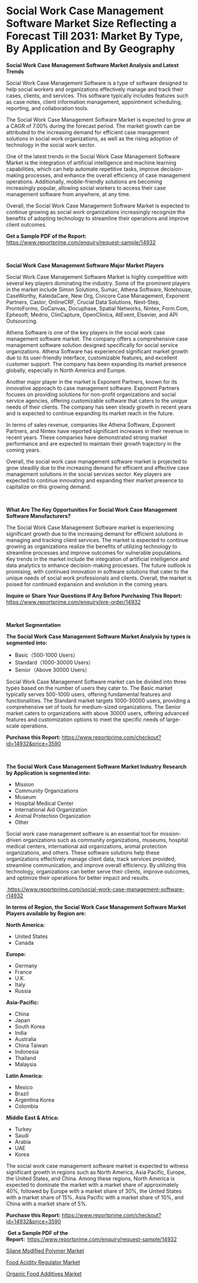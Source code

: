 <p><h1>Social Work Case Management Software Market Size Reflecting a Forecast Till 2031: Market By Type, By Application and By Geography</h1></p><p><strong>Social Work Case Management Software Market Analysis and Latest Trends</strong></p>
<p><p>Social Work Case Management Software is a type of software designed to help social workers and organizations effectively manage and track their cases, clients, and services. This software typically includes features such as case notes, client information management, appointment scheduling, reporting, and collaboration tools.</p><p>The Social Work Case Management Software Market is expected to grow at a CAGR of 7.00% during the forecast period. The market growth can be attributed to the increasing demand for efficient case management solutions in social work organizations, as well as the rising adoption of technology in the social work sector. </p><p>One of the latest trends in the Social Work Case Management Software Market is the integration of artificial intelligence and machine learning capabilities, which can help automate repetitive tasks, improve decision-making processes, and enhance the overall efficiency of case management operations. Additionally, mobile-friendly solutions are becoming increasingly popular, allowing social workers to access their case management software from anywhere, at any time.</p><p>Overall, the Social Work Case Management Software Market is expected to continue growing as social work organizations increasingly recognize the benefits of adopting technology to streamline their operations and improve client outcomes.</p></p>
<p><strong>Get a Sample PDF of the Report:&nbsp;</strong> <a href="https://www.reportprime.com/enquiry/request-sample/14932">https://www.reportprime.com/enquiry/request-sample/14932</a></p>
<p>&nbsp;</p>
<p><strong>Social Work Case Management Software Major Market Players</strong></p>
<p><p>Social Work Case Management Software Market is highly competitive with several key players dominating the industry. Some of the prominent players in the market include Simon Solutions, Sumac, Athena Software, Notehouse, CaseWorthy, KaleidaCare, New Org, Civicore Case Management, Exponent Partners, Castor, OnlineCRF, Crucial Data Solutions, Next-Step, ProntoForms, GoCanvas, Docuphase, Spatial Networks, Nintex, Form.Com, Ephesoft, Medrio, ClinCapture, OpenClinica, AtEvent, Elsevier, and API Outsourcing.</p><p>Athena Software is one of the key players in the social work case management software market. The company offers a comprehensive case management software solution designed specifically for social service organizations. Athena Software has experienced significant market growth due to its user-friendly interface, customizable features, and excellent customer support. The company has been expanding its market presence globally, especially in North America and Europe.</p><p>Another major player in the market is Exponent Partners, known for its innovative approach to case management software. Exponent Partners focuses on providing solutions for non-profit organizations and social service agencies, offering customizable software that caters to the unique needs of their clients. The company has seen steady growth in recent years and is expected to continue expanding its market reach in the future.</p><p>In terms of sales revenue, companies like Athena Software, Exponent Partners, and Nintex have reported significant increases in their revenue in recent years. These companies have demonstrated strong market performance and are expected to maintain their growth trajectory in the coming years.</p><p>Overall, the social work case management software market is projected to grow steadily due to the increasing demand for efficient and effective case management solutions in the social services sector. Key players are expected to continue innovating and expanding their market presence to capitalize on this growing demand.</p></p>
<p>&nbsp;</p>
<p><strong>What Are The Key Opportunities For Social Work Case Management Software Manufacturers?</strong></p>
<p><p>The Social Work Case Management Software market is experiencing significant growth due to the increasing demand for efficient solutions in managing and tracking client services. The market is expected to continue growing as organizations realize the benefits of utilizing technology to streamline processes and improve outcomes for vulnerable populations. Key trends in the market include the integration of artificial intelligence and data analytics to enhance decision-making processes. The future outlook is promising, with continued innovation in software solutions that cater to the unique needs of social work professionals and clients. Overall, the market is poised for continued expansion and evolution in the coming years.</p></p>
<p><strong>Inquire or Share Your Questions If Any Before Purchasing This Report:</strong> <a href="https://www.reportprime.com/enquiry/pre-order/14932">https://www.reportprime.com/enquiry/pre-order/14932</a></p>
<p>&nbsp;</p>
<p><strong>Market Segmentation</strong></p>
<p><strong>The Social Work Case Management Software Market Analysis by types is segmented into:</strong></p>
<p><ul><li>Basic（500-1000 Users）</li><li>Standard（1000-30000 Users）</li><li>Senior（Above 30000 Users）</li></ul></p>
<p><p>Social Work Case Management Software market can be divided into three types based on the number of users they cater to. The Basic market typically serves 500-1000 users, offering fundamental features and functionalities. The Standard market targets 1000-30000 users, providing a comprehensive set of tools for medium-sized organizations. The Senior market caters to organizations with above 30000 users, offering advanced features and customization options to meet the specific needs of large-scale operations.</p></p>
<p><strong>Purchase this Report:&nbsp;</strong><a href="https://www.reportprime.com/checkout?id=14932&price=3590">https://www.reportprime.com/checkout?id=14932&price=3590</a></p>
<p>&nbsp;</p>
<p><strong>The Social Work Case Management Software Market Industry Research by Application is segmented into:</strong></p>
<p><ul><li>Mission</li><li>Community Organizations</li><li>Museum</li><li>Hospital Medical Center</li><li>International Aid Organization</li><li>Animal Protection Organization</li><li>Other</li></ul></p>
<p><p>Social work case management software is an essential tool for mission-driven organizations such as community organizations, museums, hospital medical centers, international aid organizations, animal protection organizations, and others. These software solutions help these organizations effectively manage client data, track services provided, streamline communication, and improve overall efficiency. By utilizing this technology, organizations can better serve their clients, improve outcomes, and optimize their operations for better impact and results.</p></p>
<p><a href="https://www.reportprime.com/social-work-case-management-software-r14932">&nbsp;https://www.reportprime.com/social-work-case-management-software-r14932</a></p>
<p><strong>In terms of Region, the Social Work Case Management Software Market Players available by Region are:</strong></p>
<p>
    <p> <strong> North America: </strong>
        <ul>
            <li>United States</li>
            <li>Canada</li>
        </ul>
        </p> 
    <p> <strong> Europe: </strong>
        <ul>
            <li>Germany</li>
            <li>France</li>
            <li>U.K.</li>
            <li>Italy</li>
            <li>Russia</li>
        </ul>
        </p> 
    <p> <strong> Asia-Pacific: </strong>
        <ul>
            <li>China</li>
            <li>Japan</li>
            <li>South Korea</li>
            <li>India</li>
            <li>Australia</li>
            <li>China Taiwan</li>
            <li>Indonesia</li>
            <li>Thailand</li>
            <li>Malaysia</li>
        </ul>
        </p> 
    <p> <strong> Latin America: </strong>
        <ul>
            <li>Mexico</li>
            <li>Brazil</li>
            <li>Argentina Korea</li>
            <li>Colombia</li>
        </ul>
        </p> 
    <p> <strong> Middle East & Africa: </strong>
        <ul>
            <li>Turkey</li>
            <li>Saudi</li>
            <li>Arabia</li>
            <li>UAE</li>
            <li>Korea</li>
        </ul>
    </p>
    </p>
<p><p>The social work case management software market is expected to witness significant growth in regions such as North America, Asia Pacific, Europe, the United States, and China. Among these regions, North America is expected to dominate the market with a market share of approximately 40%, followed by Europe with a market share of 30%, the United States with a market share of 15%, Asia Pacific with a market share of 10%, and China with a market share of 5%.</p></p>
<p><strong>Purchase this Report: </strong><a href="https://www.reportprime.com/checkout?id=14932&price=3590">https://www.reportprime.com/checkout?id=14932&price=3590</a></p>
<p>&nbsp;<strong>Get a Sample PDF of the Report:&nbsp;&nbsp;</strong><a href="https://www.reportprime.com/enquiry/request-sample/14932">https://www.reportprime.com/enquiry/request-sample/14932</a></p>
<p><strong></strong></p>
<p><p><a href="https://www.linkedin.com/pulse/silane-modified-polymer-market-size-examines-its-scope-primary-fkrre?trackingId=Z%2Be7MIj2DYmb%2FM3ZWQyW7Q%3D%3D">Silane Modified Polymer Market</a></p><p><a href="https://www.linkedin.com/pulse/food-acidity-regulator-market-research-report-forecasted-period-y7f0e?trackingId=T84yZVyWw8oIujPj2Y74RA%3D%3D">Food Acidity Regulator Market</a></p><p><a href="https://www.linkedin.com/pulse/organic-food-additives-market-research-report-key-successful-pms7e?trackingId=BmKWf%2FUa8pa0ip3edHKsqg%3D%3D">Organic Food Additives Market</a></p></p>